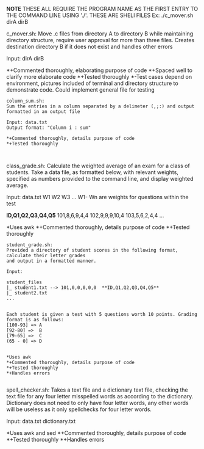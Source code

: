 **NOTE**
THESE ALL REQUIRE THE PROGRAM NAME AS THE FIRST ENTRY TO THE COMMAND LINE USING './'. THESE ARE
SHELl FILES
Ex:
./c_mover.sh dirA dirB


c_mover.sh:
Move .c files from directory A to directory B while maintaining directory structure, require
user approval for more than three files. Creates destination directory B if it does not exist 
and handles other errors

Input: dirA dirB

*+Commented thoroughly, elaborating purpose of code
*+Spaced well to clarify more elaborate code
*+Tested thoroughly
*-Test cases depend on environment, pictures included of terminal and directory structure to demonstrate code.
Could implement general file for testing

~~~~~~~~~~~~~~~~~~~~~~~~~~
column_sum.sh:
Sum the entries in a column separated by a delimeter (,;:) and output formatted in an output file

Input: data.txt
Output format: "Column i : sum"

*+Commented thoroughly, details purpose of code
*+Tested thoroughly



~~~~~~~~~~~~~~~~~~~~~~~~~~
class_grade.sh:
Calculate the weighted average of an exam for a class of students. Take a data file, as formatted below,
with relevant weights, specified as numbers provided to the command line, and display weighted average. 

Input: data.txt W1 W2 W3 ... W1- Wn are weights for questions within the test

**ID,Q1,Q2,Q3,Q4,Q5**
101,8,6,9,4,4
102,9,9,9,10,4
103,5,6,2,4,4
...


*Uses awk
*+Commented thoroughly, details purpose of code
*+Tested thoroughly


~~~~~~~~~~~~~~~~~~~~~~~~~~
student_grade.sh:
Provided a directory of student scores in the following format, calculate their letter grades
and output in a formatted manner. 

Input:

student_files
|_ student1.txt --> 101,0,0,0,0,0  **ID,Q1,Q2,Q3,Q4,Q5**
|_ student2.txt
...


Each student is given a test with 5 questions worth 10 points. Grading format is as follows:
[100-93] => A
[92-80] =>  B
[79-65] =>  C
(65 - 0] => D


*Uses awk
*+Commented thoroughly, details purpose of code
*+Tested thoroughly
*+Handles errors


~~~~~~~~~~~~~~~~~~~~~~~~~~

spell_checker.sh:
Takes a text file and a dictionary text file, checking the text file for any four letter misspelled words
as according to the dictionary. Dictionary does not need to only have four letter words, any other words will be useless
as it only spellchecks for four letter words.

Input: data.txt dictionary.txt

*Uses awk and sed
*+Commented thoroughly, details purpose of code
*+Tested thoroughly
*+Handles errors
